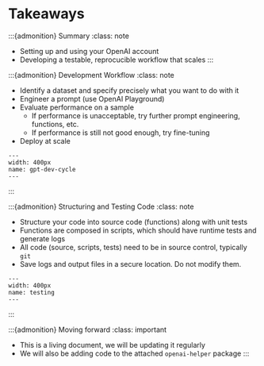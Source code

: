 # Takeaways

:::{admonition} Summary
:class: note
- Setting up and using your OpenAI account
- Developing a testable, reprocucible workflow that scales
:::

:::{admonition} Development Workflow
:class: note
- Identify a dataset and specify precisely what you want to do with it
- Engineer a prompt (use OpenAI Playground)
- Evaluate performance on a sample
    * If performance is unacceptable, try further prompt engineering, functions, etc.
    * If performance is still not good enough, try fine-tuning
- Deploy at scale

```{figure} ./images/gpt-dev-cycle.png
---
width: 400px
name: gpt-dev-cycle
---
```
:::

:::{admonition} Structuring and Testing Code
:class: note
- Structure your code into source code (functions) along with unit tests
- Functions are composed in scripts, which should have runtime tests and generate logs
- All code (source, scripts, tests) need to be in source control, typically `git`
- Save logs and output files in a secure location. Do not modify them.
```{figure} ./images/testing.png
---
width: 400px
name: testing
---
```
:::

:::{admonition} Moving forward
:class: important
- This is a living document, we will be updating it regularly
- We will also be adding code to the attached `openai-helper` package
:::